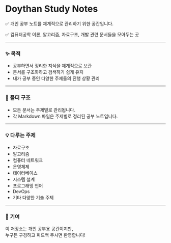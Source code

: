 # Doythan Study Notes

✅ 개인 공부 노트를 체계적으로 관리하기 위한 공간입니다.

✅ 컴퓨터공학 이론, 알고리즘, 자료구조, 개발 관련 문서들을 모아두는 곳

***

### ✨ 목적

* 공부하면서 정리한 지식을 체계적으로 보관
* 문서를 구조화하고 검색하기 쉽게 유지
* 내가 공부 중인 다양한 주제들의 진행 상황 관리

***

### 📂 폴더 구조

* 모든 문서는 주제별로 관리됩니다.
* 각 Markdown 파일은 주제별로 정리된 공부 노트입니다.

***

### 💡 다루는 주제

* 자료구조
* 알고리즘
* 컴퓨터 네트워크
* 운영체제
* 데이터베이스
* 시스템 설계
* 프로그래밍 언어
* DevOps
* 기타 다양한 기술 주제

***

### 🤝 기여

이 저장소는 개인 공부용 공간이지만,\
누구든 구경하고 피드백 주시면 환영합니다!
